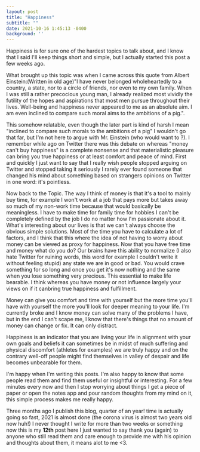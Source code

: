 ```yaml
---
layout: post
title: "Happiness"
subtitle: ""
date: 2021-10-16 1:45:13 -0400
background: ''
---
```

Happiness is for sure one of the hardest topics to talk about, and I know that I said I'll keep things short and simple, but I actually started this post a few weeks ago. 

What brought up this topic was when I came across this quote from Albert Einstein:(Written in old age)"I have never belonged wholeheartedly to a country, a state, nor to a circle of friends, nor even to my own family. When I was still a rather precocious young man, I already realized most vividly the futility of the hopes and aspirations that most men pursue throughout their lives. Well-being and happiness never appeared to me as an absolute aim. I am even inclined to compare such moral aims to the ambitions of a pig.".

This somehow relatable, even though the later part is kind of harsh I mean "inclined to compare such morals to the ambitions of a pig" I wouldn't go that far, but I'm not here to argue with Mr. Einstein (who would want to ?). I remember while ago on Twitter there was this debate on whereas "money can't buy happiness" is a complete nonsense and that materialistic pleasure can bring you true happiness or at least comfort and peace of mind. First and quickly I just want to say that I really wish people stopped arguing on Twitter and stopped taking it seriously I rarely ever found someone that changed his mind about something based on strangers opinions on Twitter in one word: it's pointless. 

Now back to the Topic. The  way I think of money is that it's a tool to mainly buy time, for example I won't work at a job that pays more but takes away so much of my non-work time because that would basically be meaningless. I have to make time for family time for hobbies I can't be completely defined by the job I do no matter how I'm passionate about it. What's interesting about our lives is that we can't always choose the obvious simple solutions. Most of the time you have to calculate a lot of factors, and I think that this where the idea of not having to worry about money can be viewed as proxy for happiness. Now that you have free time and money what do you do? Our brains have this ability to normalize (I also hate Twitter for ruining words, this word for example I couldn't write it without feeling stupid) any state we are in good or bad. You would crave something for so long and once you get it's now nothing and the same when you lose something very precious. This essential to make life bearable. I think whereas you have money or not influence largely your views on if it canbring true happiness and fulfillment. 

Money can give you comfort and time with yourself but the more time you'll have with yourself the more you'll look for deeper meaning to your life.
I'm currently broke and I know money can solve many of the problems I have, but in the end I can't scape me, I know that there's things that no amount of money can change or fix. It can only distract. 

Happiness is an indicator that you are living your life in alignment with your own goals and beliefs it can sometimes be in midst of much suffering and physical discomfort (athletes for examples) we are truly happy and on the contrary well-off people might find themselves in valley of despair and life becomes unbearable for them. 

I'm happy when I'm writing this posts. I'm also happy to know that some people read them and find them useful or insightful or interesting. For a few minutes every now and then I stop worrying about things I get a piece of paper or open the notes app and pour random thoughts from my mind on it, this simple process makes me really happy. 

Three months ago I publish this blog, quarter of an year! time is actually going so fast, 2021 is almost done (the corona virus is almost two years old now huh!) I never thought I write for more than two weeks or something now this is my <b>12th</b> post here I just wanted to say thank you (again) to anyone who still read them and care enough to provide me with his opinion and thoughts about them, it means alot to me <3.